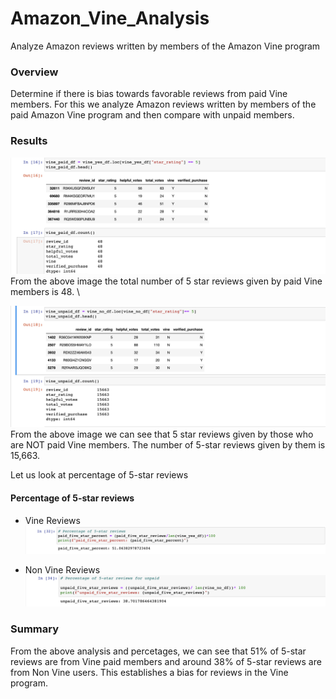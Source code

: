# Amazon_Vine_Analysis
Analyze Amazon reviews written by members of the Amazon Vine program

### Overview
Determine if there is bias towards favorable reviews from paid Vine members. For this we analyze Amazon reviews written by members of the paid Amazon Vine program and then compare with unpaid members.

### Results

![Paid Vine members](https://github.com/sag7221/Amazon_Vine_Analysis/blob/main/images/Paid_Vine_users.png) \
From the above image the total number of 5 star reviews given by paid Vine members is 48. \

![Unpaid Vine users](https://github.com/sag7221/Amazon_Vine_Analysis/blob/main/images/Unpaid_Vine_Users.png)\
From the above image we can see that 5 star reviews given by those who are NOT paid Vine members. The number of 5-star reviews given by them is 15,663.

Let us look at percentage of 5-star reviews

#### Percentage of 5-star reviews
* Vine Reviews
![Paid percentage of 5-star reviews](https://github.com/sag7221/Amazon_Vine_Analysis/blob/main/images/paid_percentage.png)

* Non Vine Reviews
![Non Vine percentage of 5-star reviews](https://github.com/sag7221/Amazon_Vine_Analysis/blob/main/images/unpaid_percentage.png)


### Summary

From the above analysis and percetages, we can see that 51% of 5-star reviews are from Vine paid members and
around 38% of 5-star reviews are from Non Vine users.
This establishes a bias for reviews in the Vine program.





